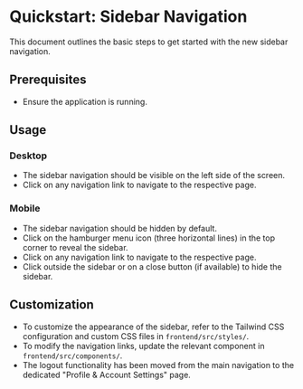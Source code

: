 # Quickstart: Sidebar Navigation

This document outlines the basic steps to get started with the new sidebar navigation.

## Prerequisites
- Ensure the application is running.

## Usage

### Desktop
- The sidebar navigation should be visible on the left side of the screen.
- Click on any navigation link to navigate to the respective page.

### Mobile
- The sidebar navigation should be hidden by default.
- Click on the hamburger menu icon (three horizontal lines) in the top corner to reveal the sidebar.
- Click on any navigation link to navigate to the respective page.
- Click outside the sidebar or on a close button (if available) to hide the sidebar.

## Customization
- To customize the appearance of the sidebar, refer to the Tailwind CSS configuration and custom CSS files in `frontend/src/styles/`.
- To modify the navigation links, update the relevant component in `frontend/src/components/`.
- The logout functionality has been moved from the main navigation to the dedicated "Profile & Account Settings" page.

